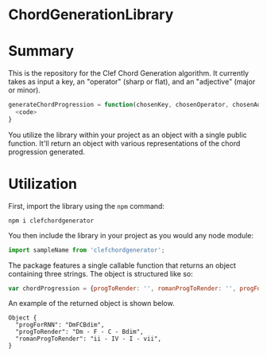 # ChordGenerationLibrary

# Summary
This is the repository for the Clef Chord Generation algorithm. It currently takes as input a key, an "operator" (sharp or flat), and an "adjective" (major or minor).

```javascript
generateChordProgression = function(chosenKey, chosenOperator, chosenAdjective) {
  <code>
}
```

You utilize the library within your project as an object with a single public function. It'll return an object with various representations of the chord progression generated.

# Utilization

First, import the library using the ```npm``` command:

```
npm i clefchordgenerator
```

You then include the library in your project as you would any node module:

```javascript
import sampleName from 'clefchordgenerator';
```

The package features a single callable function that returns an object containing three strings. The object is structured like so:

```javascript
var chordProgression = {progToRender: '', romanProgToRender: '', progForRNN: ''};
```

An example of the returned object is shown below.

```
Object {
  "progForRNN": "DmFCBdim",
  "progToRender": "Dm - F - C - Bdim",
  "romanProgToRender": "ii - IV - I - vii",
}
```
